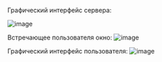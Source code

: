 Графический интерфейс сервера:

![image](https://github.com/user-attachments/assets/49964b86-9de1-4a03-8306-e7a9edbc692b)

Встречающее пользователя окно:
![image](https://github.com/user-attachments/assets/e2832590-4df1-4e6c-9715-9180e3e369d4)

Графический интерфейс пользователя:
![image](https://github.com/user-attachments/assets/0367f943-fdfb-4387-980e-367a8260acbe)
